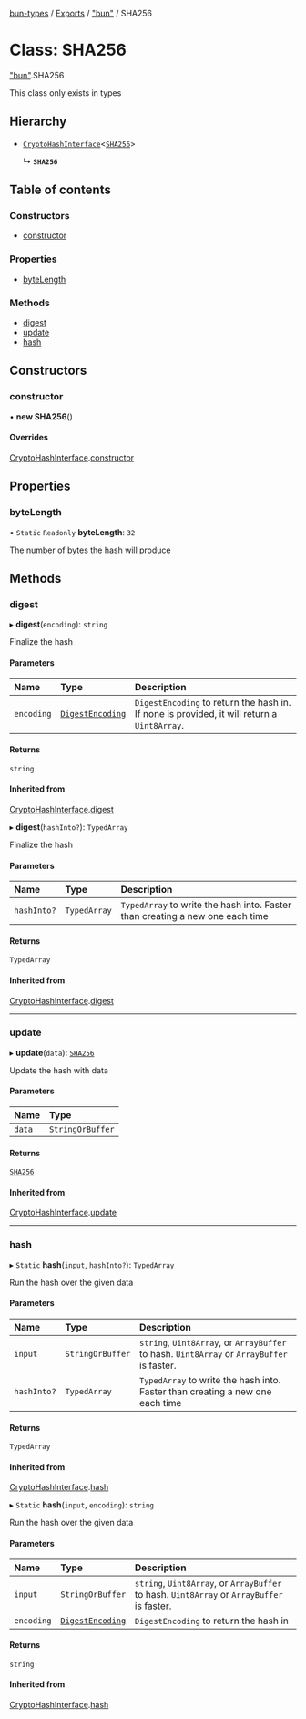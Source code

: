 [bun-types](https://github.com/oven-sh/bun-types/blob/master/api-docs/README.md) / [Exports](https://github.com/oven-sh/bun-types/blob/master/api-docs/modules.md) / ["bun"](https://github.com/oven-sh/bun-types/blob/master/api-docs/modules/bun_.md) / SHA256

# Class: SHA256

["bun"](https://github.com/oven-sh/bun-types/blob/master/api-docs/modules/bun_.md).SHA256

This class only exists in types

## Hierarchy

- [`CryptoHashInterface`](https://github.com/oven-sh/bun-types/blob/master/api-docs/classes/bun_.CryptoHashInterface.md)<[`SHA256`](https://github.com/oven-sh/bun-types/blob/master/api-docs/classes/bun_.SHA256.md)\>

  ↳ **`SHA256`**

## Table of contents

### Constructors

- [constructor](https://github.com/oven-sh/bun-types/blob/master/api-docs/classes/bun_.SHA256.md#constructor)

### Properties

- [byteLength](https://github.com/oven-sh/bun-types/blob/master/api-docs/classes/bun_.SHA256.md#bytelength)

### Methods

- [digest](https://github.com/oven-sh/bun-types/blob/master/api-docs/classes/bun_.SHA256.md#digest)
- [update](https://github.com/oven-sh/bun-types/blob/master/api-docs/classes/bun_.SHA256.md#update)
- [hash](https://github.com/oven-sh/bun-types/blob/master/api-docs/classes/bun_.SHA256.md#hash)

## Constructors

### constructor

• **new SHA256**()

#### Overrides

[CryptoHashInterface](https://github.com/oven-sh/bun-types/blob/master/api-docs/classes/bun_.CryptoHashInterface.md).[constructor](https://github.com/oven-sh/bun-types/blob/master/api-docs/classes/bun_.CryptoHashInterface.md#constructor)

## Properties

### byteLength

▪ `Static` `Readonly` **byteLength**: ``32``

The number of bytes the hash will produce

## Methods

### digest

▸ **digest**(`encoding`): `string`

Finalize the hash

#### Parameters

| Name | Type | Description |
| :------ | :------ | :------ |
| `encoding` | [`DigestEncoding`](https://github.com/oven-sh/bun-types/blob/master/api-docs/modules/bun_.md#digestencoding) | `DigestEncoding` to return the hash in. If none is provided, it will return a `Uint8Array`. |

#### Returns

`string`

#### Inherited from

[CryptoHashInterface](https://github.com/oven-sh/bun-types/blob/master/api-docs/classes/bun_.CryptoHashInterface.md).[digest](https://github.com/oven-sh/bun-types/blob/master/api-docs/classes/bun_.CryptoHashInterface.md#digest)

▸ **digest**(`hashInto?`): `TypedArray`

Finalize the hash

#### Parameters

| Name | Type | Description |
| :------ | :------ | :------ |
| `hashInto?` | `TypedArray` | `TypedArray` to write the hash into. Faster than creating a new one each time |

#### Returns

`TypedArray`

#### Inherited from

[CryptoHashInterface](https://github.com/oven-sh/bun-types/blob/master/api-docs/classes/bun_.CryptoHashInterface.md).[digest](https://github.com/oven-sh/bun-types/blob/master/api-docs/classes/bun_.CryptoHashInterface.md#digest)

___

### update

▸ **update**(`data`): [`SHA256`](https://github.com/oven-sh/bun-types/blob/master/api-docs/classes/bun_.SHA256.md)

Update the hash with data

#### Parameters

| Name | Type |
| :------ | :------ |
| `data` | `StringOrBuffer` |

#### Returns

[`SHA256`](https://github.com/oven-sh/bun-types/blob/master/api-docs/classes/bun_.SHA256.md)

#### Inherited from

[CryptoHashInterface](https://github.com/oven-sh/bun-types/blob/master/api-docs/classes/bun_.CryptoHashInterface.md).[update](https://github.com/oven-sh/bun-types/blob/master/api-docs/classes/bun_.CryptoHashInterface.md#update)

___

### hash

▸ `Static` **hash**(`input`, `hashInto?`): `TypedArray`

Run the hash over the given data

#### Parameters

| Name | Type | Description |
| :------ | :------ | :------ |
| `input` | `StringOrBuffer` | `string`, `Uint8Array`, or `ArrayBuffer` to hash. `Uint8Array` or `ArrayBuffer` is faster. |
| `hashInto?` | `TypedArray` | `TypedArray` to write the hash into. Faster than creating a new one each time |

#### Returns

`TypedArray`

#### Inherited from

[CryptoHashInterface](https://github.com/oven-sh/bun-types/blob/master/api-docs/classes/bun_.CryptoHashInterface.md).[hash](https://github.com/oven-sh/bun-types/blob/master/api-docs/classes/bun_.CryptoHashInterface.md#hash)

▸ `Static` **hash**(`input`, `encoding`): `string`

Run the hash over the given data

#### Parameters

| Name | Type | Description |
| :------ | :------ | :------ |
| `input` | `StringOrBuffer` | `string`, `Uint8Array`, or `ArrayBuffer` to hash. `Uint8Array` or `ArrayBuffer` is faster. |
| `encoding` | [`DigestEncoding`](https://github.com/oven-sh/bun-types/blob/master/api-docs/modules/bun_.md#digestencoding) | `DigestEncoding` to return the hash in |

#### Returns

`string`

#### Inherited from

[CryptoHashInterface](https://github.com/oven-sh/bun-types/blob/master/api-docs/classes/bun_.CryptoHashInterface.md).[hash](https://github.com/oven-sh/bun-types/blob/master/api-docs/classes/bun_.CryptoHashInterface.md#hash)
